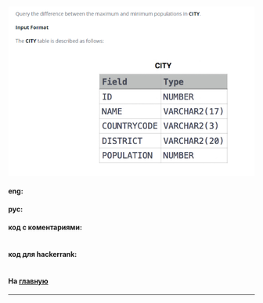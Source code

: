 ### 

<img src="./art/28.png" alt="solution" >

#### eng:



#### рус:



#### код с коментариями:
```sql

```

#### код для hackerrank:
```sql

```


#### На [главную](https://github.com/BEPb/hackerrank_sql#readme)

---